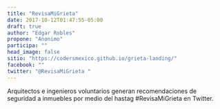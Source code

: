 ```yaml
---
title: "RevisaMiGrieta"
date: 2017-10-12T01:47:55-05:00
draft: true
author: "Edgar Robles"
propone: "Anonimo"
participa: ""
head_image: false
sitio: "https://codersmexico.github.io/grieta-landing/"
facebook: ""
twitter: "@RevisaMiGrieta "
---
```

Arquitectos e ingenieros voluntarios generan recomendaciones de seguridad a inmuebles por medio del hastag #RevisaMiGrieta en Twitter.
